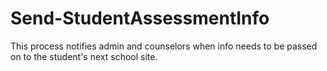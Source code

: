 ﻿# Send-StudentAssessmentInfo
This process notifies admin and counselors when info needs to be passed on to the student's next school site.